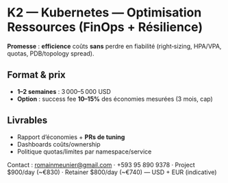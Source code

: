 # K2 — Kubernetes — Optimisation Ressources (FinOps + Résilience)

**Promesse** : **efficience** coûts **sans** perdre en fiabilité (right‑sizing, HPA/VPA, quotas, PDB/topology spread).

## Format & prix
- **1–2 semaines** : 3 000–5 000 USD
- **Option** : success fee **10–15%** des économies mesurées (3 mois, cap)

## Livrables
- Rapport d’économies + **PRs de tuning**
- Dashboards coûts/ownership
- Politique quotas/limites par namespace/service

Contact : romainmeunier@gmail.com · +593 95 890 9378 · Project $900/day (~€830) · Retainer $800/day (~€740) — USD + EUR (indicative)
